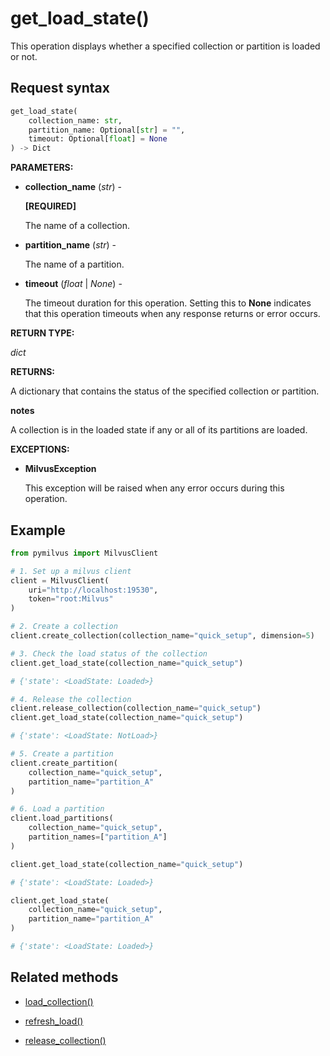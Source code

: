 # get_load_state()

This operation displays whether a specified collection or partition is loaded or not.

## Request syntax

```python
get_load_state(
    collection_name: str,
    partition_name: Optional[str] = "",
    timeout: Optional[float] = None
) -> Dict
```

__PARAMETERS:__

- __collection_name__ (_str_) -

    __[REQUIRED]__

    The name of a collection.

- __partition_name__ (_str_) -

    The name of a partition.

- __timeout__ (_float_ | _None_) -

    The timeout duration for this operation. Setting this to __None__ indicates that this operation timeouts when any response returns or error occurs.

__RETURN TYPE:__

_dict_

__RETURNS:__

A dictionary that contains the status of the specified collection or partition. 

<div class="admonition note">

<p><b>notes</b></p>

<p>A collection is in the loaded state if any or all of its partitions are loaded.</p>

</div>

__EXCEPTIONS:__

- __MilvusException__

    This exception will be raised when any error occurs during this operation.

## Example

```python
from pymilvus import MilvusClient

# 1. Set up a milvus client
client = MilvusClient(
    uri="http://localhost:19530",
    token="root:Milvus"
)

# 2. Create a collection
client.create_collection(collection_name="quick_setup", dimension=5)

# 3. Check the load status of the collection
client.get_load_state(collection_name="quick_setup") 

# {'state': <LoadState: Loaded>}

# 4. Release the collection
client.release_collection(collection_name="quick_setup")
client.get_load_state(collection_name="quick_setup") 

# {'state': <LoadState: NotLoad>}

# 5. Create a partition
client.create_partition(
    collection_name="quick_setup", 
    partition_name="partition_A"
)

# 6. Load a partition
client.load_partitions(
    collection_name="quick_setup",
    partition_names=["partition_A"]
)

client.get_load_state(collection_name="quick_setup") 

# {'state': <LoadState: Loaded>}

client.get_load_state(
    collection_name="quick_setup",
    partition_name="partition_A"
) 

# {'state': <LoadState: Loaded>}
```

## Related methods

- [load_collection()](./Management/load_collection.md)

- [refresh_load()](./Management/refresh_load.md)

- [release_collection()](./Management/release_collection.md)

